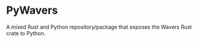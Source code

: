 # PyWavers
A mixed Rust and Python repository/package that exposes the Wavers Rust crate to Python. 
